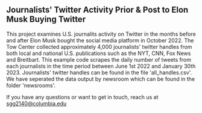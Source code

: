## Journalists' Twitter Activity Prior & Post to Elon Musk Buying Twitter

This project examines U.S. journalits activity on Twitter in the months before and after Elon Musk bought the social media platform in October 2022. The Tow Center collected approximately 
4,000 journalists' twitter handles from both local and national U.S. publications such as the NYT, CNN, Fox News and Breitbart. This example code scrapes the daily number 
of tweets from each journalists in the time period between June 1st 2022 and January 30th 2023. Journalists' twitter handles can be found in the file 'all_handles.csv'. 
We have seperated the data output by newsroom which can be found in the folder 'newsrooms'. 

If you have any questions or want to get in touch, reach us at 
sgg2140@columbia.edu
